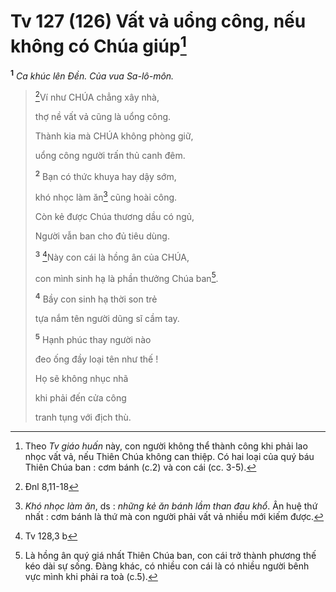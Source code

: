 # Tv 127 (126) Vất vả uổng công, nếu không có Chúa giúp[^1-dfea0f11-3b7c-4b9e-82dd-ad55f81d16c8]

<sup><b>1</b></sup> _Ca khúc lên Đền. Của vua Sa-lô-môn._

> [^1@-dfea0f11-3b7c-4b9e-82dd-ad55f81d16c8]Ví như CHÚA chẳng xây nhà,
>
> thợ nề vất vả cũng là uổng công.
>
> Thành kia mà CHÚA không phòng giữ,
>
> uổng công người trấn thủ canh đêm.
>
> <sup><b>2</b></sup> Bạn có thức khuya hay dậy sớm,
>
> khó nhọc làm ăn[^2-dfea0f11-3b7c-4b9e-82dd-ad55f81d16c8] cũng hoài công.
>
> Còn kẻ được Chúa thương dầu có ngủ,
>
> Người vẫn ban cho đủ tiêu dùng.
>
> <sup><b>3</b></sup> [^2@-dfea0f11-3b7c-4b9e-82dd-ad55f81d16c8]Này con cái là hồng ân của CHÚA,
>
> con mình sinh hạ là phần thưởng Chúa ban[^3-dfea0f11-3b7c-4b9e-82dd-ad55f81d16c8].
>
> <sup><b>4</b></sup> Bầy con sinh hạ thời son trẻ
>
> tựa nắm tên người dũng sĩ cầm tay.
>
> <sup><b>5</b></sup> Hạnh phúc thay người nào
>
> đeo ống đầy loại tên như thế !
>
> Họ sẽ không nhục nhã
>
> khi phải đến cửa công
>
> tranh tụng với địch thù.

[^1-dfea0f11-3b7c-4b9e-82dd-ad55f81d16c8]: Theo _Tv giáo huấn_ này, con người không thể thành công khi phải lao nhọc vất vả, nếu Thiên Chúa không can thiệp. Có hai loại của quý báu Thiên Chúa ban : cơm bánh (c.2) và con cái (cc. 3-5).

[^2-dfea0f11-3b7c-4b9e-82dd-ad55f81d16c8]: _Khó nhọc làm ăn_, ds : _những kẻ ăn bánh lầm than đau khổ_. Ân huệ thứ nhất : cơm bánh là thứ mà con người phải vất vả nhiều mới kiếm được.

[^3-dfea0f11-3b7c-4b9e-82dd-ad55f81d16c8]: Là hồng ân quý giá nhất Thiên Chúa ban, con cái trở thành phương thế kéo dài sự sống. Đàng khác, có nhiều con cái là có nhiều người bênh vực mình khi phải ra toà (c.5).

[^1@-dfea0f11-3b7c-4b9e-82dd-ad55f81d16c8]: Đnl 8,11-18

[^2@-dfea0f11-3b7c-4b9e-82dd-ad55f81d16c8]: Tv 128,3 b
